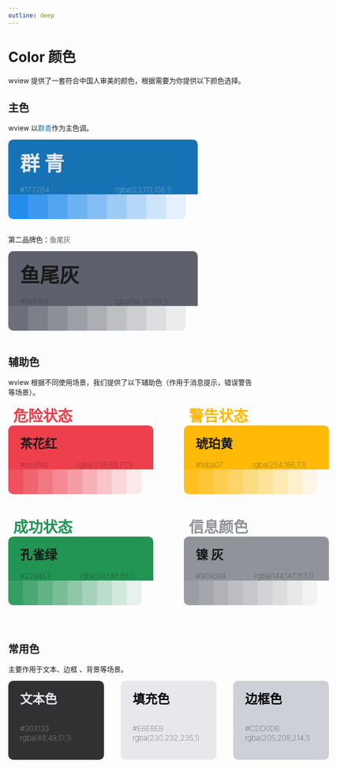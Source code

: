 ```yaml
---
outline: deep
---
```


<script lang="ts" setup>
import basicButton from '@/example/basic/basicColor.vue'
</script>

# Color 颜色

wview 提供了一套符合中国人审美的颜色，根据需要为你提供以下颜色选择。

## 主色

wview 以<span style="color:#1772b4">群青</span>作为主色调。

<div class="color-itembox"  style="color:#E6E8EB">
  <ul style="background:#1772B4;width:360px;border-radius: 10px 10px 0 0;margin:0px">
    <br/>
    <span style="font-weight: bold;font-size: 40px">群 青</span>
    <br/><br/>
    <span style="font-weight: 8;font-size: 15px">#1772B4</span>
    <span style="font-weight: 8;font-size: 15px;margin-left:130px">rgba(23,113,108,1)</span>
  </ul>
  <div style="display:flex;width:360px;border-radius:  0 0 10px 10px;height:50px;margin:0px">
      <div class="outherColor" style="border-radius:0 0 0 10px;width:40px;background:rgba(14,128,235,.9)">&nbsp;</div>
      <div class="outherColor" style="width:40px;background:rgba(14,128,235,.8)">&nbsp;</div>
      <div class="outherColor" style="width:40px;background:rgba(14,128,235,.7)">&nbsp;</div>
      <div class="outherColor" style="width:40px;background:rgba(14,128,235,.6)">&nbsp;</div>
      <div class="outherColor" style="width:40px;background:rgba(14,128,235,.5)">&nbsp;</div>
      <div class="outherColor" style="width:40px;background:rgba(14,128,235,.4)">&nbsp;</div>
      <div class="outherColor" style="width:40px;background:rgba(14,128,235,.3)">&nbsp;</div>
      <div class="outherColor" style="width:40px;background:rgba(14,128,235,.2)">&nbsp;</div>
      <div class="outherColor" style="border-radius:0 0 10px 0;width:40px;background:rgba(14,128,235,.1)">&nbsp;</div>
  </div>
</div>
<br/>

第二品牌色：<span style="color:#5e616d">鱼尾灰</span>
<div class="color-itembox">
  <ul style="background:#5e616d;width:360px;border-radius: 10px 10px 0 0;margin:0px">
    <br/>
    <span style="font-weight: bold;font-size: 40px">鱼尾灰</span>
    <br/><br/>
    <span style="font-weight: 8;font-size: 15px">#5e616d</span>
    <span style="font-weight: 8;font-size: 15px;margin-left:130px">rgba(94,97,109,1)</span>
  </ul>
  <div style="display:flex;width:360px;border-radius:  0 0 10px 10px;height:50px;margin:0px">
      <div class="outherColor" style="border-radius:0 0 0 10px;width:40px;background:rgba(94,97,109,.9)">&nbsp;</div>
      <div class="outherColor" style="width:40px;background:rgba(94,97,109,.8)">&nbsp;</div>
      <div class="outherColor" style="width:40px;background:rgba(94,97,109,.7)">&nbsp;</div>
      <div class="outherColor" style="width:40px;background:rgba(94,97,109,.6)">&nbsp;</div>
      <div class="outherColor" style="width:40px;background:rgba(94,97,109,.5)">&nbsp;</div>
      <div class="outherColor" style="width:40px;background:rgba(94,97,109,.4)">&nbsp;</div>
      <div class="outherColor" style="width:40px;background:rgba(94,97,109,.3)">&nbsp;</div>
      <div class="outherColor" style="width:40px;background:rgba(94,97,109,.2)">&nbsp;</div>
      <div class="outherColor" style="border-radius:0 0 10px 0;width:40px;background:rgba(94,97,109,.1)">&nbsp;</div>
  </div>
</div>
<br/>

## 辅助色
wview 根据不同使用场景，我们提供了以下辅助色（作用于消息提示，错误警告等场景）。

<div style="display:flex;width:650px;height:450px;justify-content:space-between;flex-wrap: wrap">

  <div>
  <span style="color:#ee3f4d;font-weight: bold;font-size: 30px;margin:10px">危险状态</span>
    <br/>
    <div class="color-itembox">
      <ul style="background:#ee3f4d;width:270px;border-radius: 10px 10px 0 0;margin:0px">
        <br/>
        <span style="font-weight: bold;font-size: 25px">茶花红</span>
        <br/><br/>
        <span style="font-weight: 8;font-size: 15px">#ee3f4d</span>
        <span style="font-weight: 8;font-size: 15px;margin-left:55px">rgba(238,63,77,1)</span>
      </ul>
      <div style="display:flex;height:50px;margin:0px">
          <div class="outherColor" style="border-radius:0 0 0 10px;width:30px;background:rgba(238,63,77,.9)"></div>
          <div class="outherColor" style="width:30px;background:rgba(238,63,77,.8)">&nbsp;</div>
          <div class="outherColor" style="width:30px;background:rgba(238,63,77,.7)">&nbsp;</div>
          <div class="outherColor" style="width:30px;background:rgba(238,63,77,.6)">&nbsp;</div>
          <div class="outherColor" style="width:30px;background:rgba(238,63,77,.5)">&nbsp;</div>
          <div class="outherColor" style="width:30px;background:rgba(238,63,77,.4)">&nbsp;</div>
          <div class="outherColor" style="width:30px;background:rgba(238,63,77,.3)">&nbsp;</div>
          <div class="outherColor" style="width:30px;background:rgba(238,63,77,.2)">&nbsp;</div>
          <div class="outherColor" style="border-radius:0 0 10px 0;width:30px;background:rgba(238,63,77,.1)">&nbsp;</div>
      </div>
    </div>
  </div>

  <div>
  <span style="color:#feba07;font-weight: bold;font-size: 30px;margin:10px">警告状态</span>
    <br/>
    <div class="color-itembox">
      <ul style="background:#feba07;width:270px;border-radius: 10px 10px 0 0;margin:0px">
        <br/>
        <span style="font-weight: bold;font-size: 25px">琥珀黄</span>
        <br/><br/>
        <span style="font-weight: 8;font-size: 15px">#feba07</span>
        <span style="font-weight: 8;font-size: 15px;margin-left:55px">rgba(254,186,7,1)</span>
      </ul>
      <div style="display:flex;height:50px;margin:0px">
          <div class="outherColor" style="border-radius:0 0 0 10px;width:30px;background:rgba(254,186,7,.9)"></div>
          <div class="outherColor" style="width:30px;background:rgba(254,186,7,.8)">&nbsp;</div>
          <div class="outherColor" style="width:30px;background:rgba(254,186,7,.7)">&nbsp;</div>
          <div class="outherColor" style="width:30px;background:rgba(254,186,7,.6)">&nbsp;</div>
          <div class="outherColor" style="width:30px;background:rgba(254,186,7,.5)">&nbsp;</div>
          <div class="outherColor" style="width:30px;background:rgba(254,186,7,.4)">&nbsp;</div>
          <div class="outherColor" style="width:30px;background:rgba(254,186,7,.3)">&nbsp;</div>
          <div class="outherColor" style="width:30px;background:rgba(254,186,7,.2)">&nbsp;</div>
          <div class="outherColor" style="border-radius:0 0 10px 0;width:30px;background:rgba(254,186,7,.1)">&nbsp;</div>
      </div>
    </div>
  </div>

  <div>
  <span style="color:#229453;font-weight: bold;font-size: 30px;margin:10px">成功状态</span>
    <br/>
    <div class="color-itembox">
      <ul style="background:#229453;width:270px;border-radius: 10px 10px 0 0;margin:0px">
        <br/>
        <span style="font-weight: bold;font-size: 25px">孔雀绿</span>
        <br/><br/>
        <span style="font-weight: 8;font-size: 15px">#229453</span>
        <span style="font-weight: 8;font-size: 15px;margin-left:55px">rgba(34,148,83,1)</span>
      </ul>
      <div style="display:flex;height:50px;margin:0px">
          <div class="outherColor" style="border-radius:0 0 0 10px;width:30px;background:rgba(34,148,83,.9)"></div>
          <div class="outherColor" style="width:30px;background:rgba(34,148,83,.8)">&nbsp;</div>
          <div class="outherColor" style="width:30px;background:rgba(34,148,83,.7)">&nbsp;</div>
          <div class="outherColor" style="width:30px;background:rgba(34,148,83,.6)">&nbsp;</div>
          <div class="outherColor" style="width:30px;background:rgba(34,148,83,.5)">&nbsp;</div>
          <div class="outherColor" style="width:30px;background:rgba(34,148,83,.4)">&nbsp;</div>
          <div class="outherColor" style="width:30px;background:rgba(34,148,83,.3)">&nbsp;</div>
          <div class="outherColor" style="width:30px;background:rgba(34,148,83,.2)">&nbsp;</div>
          <div class="outherColor" style="border-radius:0 0 10px 0;width:30px;background:rgba(34,148,83,.1)">&nbsp;</div>
      </div>
    </div>
  </div>

  <div>
  <span style="color:#909399;font-weight: bold;font-size: 30px;margin:10px">信息颜色</span>
    <br/>
    <div class="color-itembox">
      <ul style="background:#909399;width:270px;border-radius: 10px 10px 0 0;margin:0px">
        <br/>
        <span style="font-weight: bold;font-size: 25px">镍 灰</span>
        <br/><br/>
        <span style="font-weight: 8;font-size: 15px">#909399</span>
        <span style="font-weight: 8;font-size: 15px;margin-left:55px">rgba(144,147,153,1)</span>
      </ul>
      <div style="display:flex;height:50px;margin:0px">
          <div class="outherColor" style="border-radius:0 0 0 10px;width:30px;background:rgba(144,147,153,.9)"></div>
          <div class="outherColor" style="width:30px;background:rgba(144,147,153,.8)">&nbsp;</div>
          <div class="outherColor" style="width:30px;background:rgba(144,147,153,.7)">&nbsp;</div>
          <div class="outherColor" style="width:30px;background:rgba(144,147,153,.6)">&nbsp;</div>
          <div class="outherColor" style="width:30px;background:rgba(144,147,153,.5)">&nbsp;</div>
          <div class="outherColor" style="width:30px;background:rgba(144,147,153,.4)">&nbsp;</div>
          <div class="outherColor" style="width:30px;background:rgba(144,147,153,.3)">&nbsp;</div>
          <div class="outherColor" style="width:30px;background:rgba(144,147,153,.2)">&nbsp;</div>
          <div class="outherColor" style="border-radius:0 0 10px 0;width:30px;background:rgba(144,147,153,.1)">&nbsp;</div>
      </div>
    </div>
  </div>

</div>

## 常用色
主要作用于文本、边框 、背景等场景。

<div style="display:flex;width:650px;justify-content:space-between;flex-wrap: wrap">

  <div class="color-itembox" style="color:#E6E8EB">
    <ul style="background:#303133;width:170px;height:160px;border-radius: 10px;margin:0px">
      <br/>
      <span style="font-weight: bold;font-size: 25px">文本色</span>
      <br/>
      <br/>
      <br/>
      <span style="font-weight: 8;font-size: 15px">#303133</span><br/>
      <span style="font-weight: 8;font-size: 15px;">rgba(48,49,51,1)</span>
    </ul>
  </div>


  <div class="color-itembox" style="color:black">
    <ul style="background:#E6E8EB;width:170px;height:160px;border-radius: 10px;margin:0px">
      <br/>
      <span style="font-weight: bold;font-size: 25px">填充色</span>
      <br/>
      <br/>
      <br/>
      <span style="font-weight: 10;font-size: 15px">#E6E8EB</span><br/>
      <span style="font-weight: 10;font-size: 15px;">rgba(230,232,235,1)</span>
    </ul>
  </div>


  <div class="color-itembox" style="color:black">
    <ul style="background:#CDD0D6;width:170px;height:160px;border-radius: 10px;margin:0px">
      <br/>
      <span style="font-weight: bold;font-size: 25px">边框色</span>
      <br/>
      <br/>
      <br/>
      <span style="font-weight: 8;font-size: 15px">#CDD0D6</span><br/>
      <span style="font-weight: 8;font-size: 15px;">rgba(205,208,214,1)</span>
    </ul>
  </div>

</div>